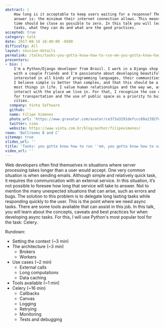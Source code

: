 ```yaml
---
abstract: |
    How long is it acceptable to keep users waiting for a response? The ideal
    answer is: the minimum their internet connection allows. This means server process
    time should be close as possible to zero. In this talk you will learn what are async
    tasks, what they can do and what are the good practices.
accepted: true
category: talk
date: 2017-08-16 16:40:00 -0500
difficulty: All
layout: session-details
permalink: /talks/tasks-you-gotta-know-how-to-run-em-you-gotta-know-how-to-safe-em/
presenters:
- bio: |
    I'm a Python/Django developer from Brazil. I work in a Django shop I started
    with a couple friends and I'm passionate about developing beautiful code. I'm
    interested in all kinds of programming languages, their communities and open source.
    I believe simple is better than complex, and that this should be a mantra for
    most things in life. I value human relationships and the way we, as a society,
    interact with the place we live in. For that, I recognize the use of bicycles
    for transportation and the use of public space as a priority to build healthy
    cities.
  company: Vinta Software
  github: ''
  name: Filipe Ximenes
  photo_url: 'https://www.gravatar.com/avatar/ce373a3291defccc69a1392feb587f17?s=400'
  twitter: xima
  website: https://www.vinta.com.br/blog/author/filipeximenes/
room: 'Ballrooms B and C'
sitemap: true
slides_url: ''
title: 'Tasks: you gotta know how to run ''em, you gotta know how to safe'' em'
video_url: ''
---
```


Web developers often find themselves in situations where server processing takes longer than a user would accept. One very common situation is when sending emails. Although simple and relatively quick task, it requires the communication with an external service. In this situation, it’s not possible to foresee how long that service will take to answer. Not to mention the many unexpected situations that can arise, such as errors and bugs. The solution to this problem is to delegate long lasting tasks while responding quickly to the user. This is the point where we need async tasks. There are some tools available that can assist in this job. In this talk, you will learn about the concepts, caveats and best practices for when developing async tasks. For this, I will use Python's most popular tool for the task: Celery.

Rundown:

- Setting the context (~3 min)
- The architecture (~3 min)
	- Brokers
	- Workers
- Use cases (~2 min)
	- External calls
	- Long computations
	- Data caching
- Tools available (~1 min)
- Celery (~16 min)
	- Callbacks
	- Canvas
	- Logging
	- Retrying
	- Monitoring
	- Tests and debugging
